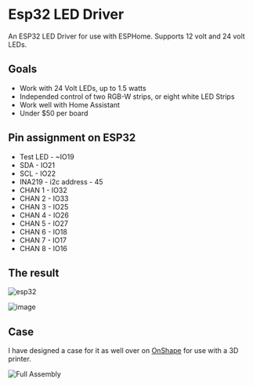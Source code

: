 # Esp32 LED Driver

An ESP32 LED Driver for use with ESPHome.  Supports 12 volt and 24 volt LEDs.

## Goals

* Work with 24 Volt LEDs, up to 1.5 watts
* Independed control of two RGB-W strips, or eight white LED Strips
* Work well with Home Assistant
* Under $50 per board

## Pin assignment on ESP32

* Test LED - ~IO19
* SDA - IO21
* SCL - IO22
* INA219 - i2c address - 45
* CHAN 1 - IO32
* CHAN 2 - IO33
* CHAN 3 - IO25
* CHAN 4 - IO26
* CHAN 5 - IO27
* CHAN 6 - IO18
* CHAN 7 - IO17
* CHAN 8 - IO16

## The result

![esp32](https://user-images.githubusercontent.com/1480439/146633409-2d5fd502-1571-4638-8a4a-e97a32d3e420.PNG)

![image](https://user-images.githubusercontent.com/1480439/146633301-13de0304-ac18-4e99-a381-032be6f3ad5c.png)

## Case

I have designed a case for it as well over on [OnShape](https://cad.onshape.com/documents/408e2383d926b3595b2bb312/w/fd92e074be70698e5e0da078/e/0ab2fa066dd2b40c54c9b8b1?renderMode=0&uiState=61bd8b5acb34920ff4b042c0) for use with a 3D printer.

![Full Assembly](https://user-images.githubusercontent.com/1480439/146633107-b8e2c392-83b6-4485-a798-b17780c5717a.png)
